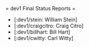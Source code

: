 = dev1 Final Status Reports =

 * [:dev1/stein: William Stein] 
 * [:dev1/craigcitro: Craig Citro]
 * [:dev1/billhart: Bill Hart]
 * [:dev1/cwitty: Carl Witty]
